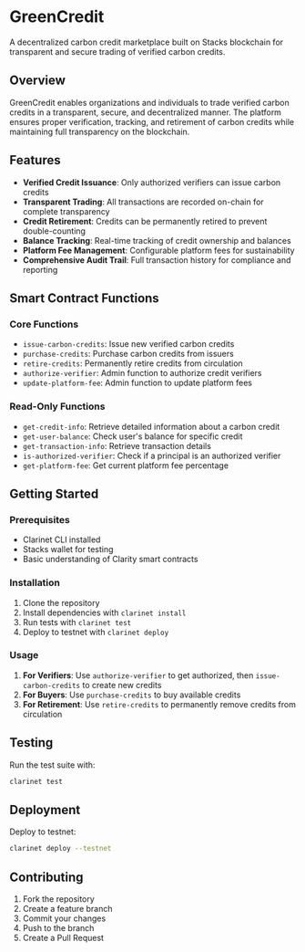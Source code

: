 # GreenCredit

A decentralized carbon credit marketplace built on Stacks blockchain for transparent and secure trading of verified carbon credits.

## Overview

GreenCredit enables organizations and individuals to trade verified carbon credits in a transparent, secure, and decentralized manner. The platform ensures proper verification, tracking, and retirement of carbon credits while maintaining full transparency on the blockchain.

## Features

- **Verified Credit Issuance**: Only authorized verifiers can issue carbon credits
- **Transparent Trading**: All transactions are recorded on-chain for complete transparency
- **Credit Retirement**: Credits can be permanently retired to prevent double-counting
- **Balance Tracking**: Real-time tracking of credit ownership and balances
- **Platform Fee Management**: Configurable platform fees for sustainability
- **Comprehensive Audit Trail**: Full transaction history for compliance and reporting

## Smart Contract Functions

### Core Functions

- `issue-carbon-credits`: Issue new verified carbon credits
- `purchase-credits`: Purchase carbon credits from issuers
- `retire-credits`: Permanently retire credits from circulation
- `authorize-verifier`: Admin function to authorize credit verifiers
- `update-platform-fee`: Admin function to update platform fees

### Read-Only Functions

- `get-credit-info`: Retrieve detailed information about a carbon credit
- `get-user-balance`: Check user's balance for specific credit
- `get-transaction-info`: Retrieve transaction details
- `is-authorized-verifier`: Check if a principal is an authorized verifier
- `get-platform-fee`: Get current platform fee percentage

## Getting Started

### Prerequisites

- Clarinet CLI installed
- Stacks wallet for testing
- Basic understanding of Clarity smart contracts

### Installation

1. Clone the repository
2. Install dependencies with `clarinet install`
3. Run tests with `clarinet test`
4. Deploy to testnet with `clarinet deploy`

### Usage

1. **For Verifiers**: Use `authorize-verifier` to get authorized, then `issue-carbon-credits` to create new credits
2. **For Buyers**: Use `purchase-credits` to buy available credits
3. **For Retirement**: Use `retire-credits` to permanently remove credits from circulation

## Testing

Run the test suite with:
```bash
clarinet test
```

## Deployment

Deploy to testnet:
```bash
clarinet deploy --testnet
```

## Contributing

1. Fork the repository
2. Create a feature branch
3. Commit your changes
4. Push to the branch
5. Create a Pull Request